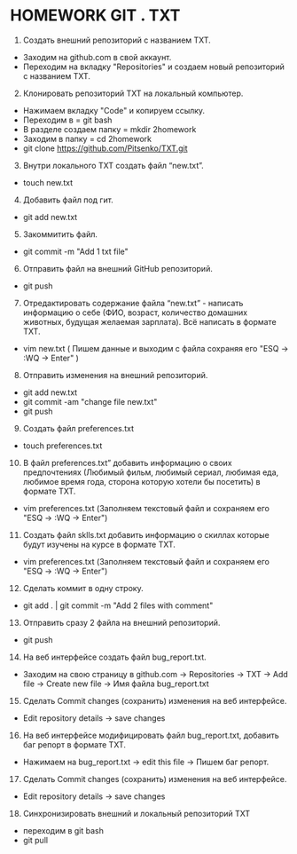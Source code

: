 # HOMEWORK GIT .  TXT

1. Создать внешний репозиторий c названием TXT.
 - Заходим на github.com  в свой аккаунт. 
 - Переходим на вкладку "Repositories" и создаем новый репозиторий c названием TXT. 
2. Клонировать репозиторий TXT на локальный компьютер.
 - Нажимаем вкладку "Code" и копируем ссылку. 
 - Переходим в  = git bash 
 - В разделе создаем папку =  mkdir 2homework
 - Заходим в папку = cd 2homework
 - git clone https://github.com/Pitsenko/TXT.git 
3. Внутри локального TXT создать файл “new.txt”.
 - touch new.txt
4. Добавить файл под гит.
 - git add new.txt
5. Закоммитить файл.
 - git commit -m "Add 1 txt file"
6. Отправить файл на внешний GitHub репозиторий.
 - git push 
7. Отредактировать содержание файла “new.txt” - написать информацию о себе (ФИО, возраст, количество домашних животных, будущая желаемая зарплата). Всё написать в формате TXT.
 - vim new.txt ( Пишем данные и выходим с файла сохраняя его "ESQ -> :WQ -> Enter" )
8. Отправить изменения на внешний репозиторий.
 - git add new.txt 
 - git commit -am "change file new.txt"
 - git push 
9. Создать файл preferences.txt
 - touch preferences.txt
10. В файл preferences.txt” добавить информацию о своих предпочтениях (Любимый фильм, любимый сериал, любимая еда, любимое время года, сторона которую хотели бы посетить) в формате TXT.
 - vim preferences.txt (Заполняем текстовый файл и сохраняем его "ESQ -> :WQ -> Enter")
11. Создать файл sklls.txt добавить информацию о скиллах которые будут изучены на курсе в формате TXT.
 - vim preferences.txt (Заполняем текстовый файл и сохраняем его "ESQ -> :WQ -> Enter")
12. Сделать коммит в одну строку. 
 - git add . | git commit -m "Add 2 files with comment"
13. Отправить сразу 2 файла на внешний репозиторий.
 - git push
14. На веб интерфейсе создать файл bug_report.txt.
 - Заходим на свою страницу в github.com -> Repositories -> TXT -> Add file -> Create new file -> Имя файла bug_report.txt 
15. Сделать Commit changes (сохранить) изменения на веб интерфейсе.
 - Edit repository details -> save changes
16. На веб интерфейсе модифицировать файл bug_report.txt, добавить баг репорт в формате TXT.
 - Нажимаем на bug_report.txt ->  edit this file ->  Пишем  баг репорт. 
17. Сделать Commit changes (сохранить) изменения на веб интерфейсе.
 - Edit repository details -> save changes
18. Синхронизировать внешний и локальный репозиторий TXT
 - переходим в git bash
 - git pull 
